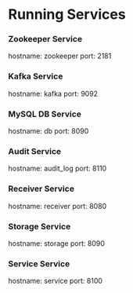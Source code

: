 # Running Services

### Zookeeper Service
hostname: zookeeper
port: 2181

### Kafka Service
hostname: kafka
port: 9092

### MySQL DB Service
hostname: db
port: 8090

### Audit Service
hostname: audit_log
port: 8110

### Receiver Service
hostname: receiver
port: 8080

### Storage Service
hostname: storage
port: 8090

### Service Service
hostname: service
port: 8100
